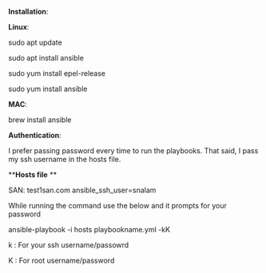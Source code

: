
**Installation**:

**Linux**:

sudo apt update

sudo apt install ansible

sudo yum install epel-release

sudo yum install ansible


**MAC**:

brew install ansible



**Authentication**:

I prefer passing password every time to run the playbooks. That said, I pass my ssh username in the hosts file.



****Hosts file** **

SAN:
test1san.com ansible_ssh_user=snalam



While running the command use the below and it prompts for your password



ansible-playbook -i hosts playbookname.yml -kK

k : For your ssh username/passowrd

K : For root username/password


